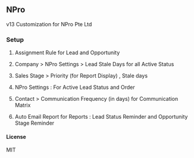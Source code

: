 ## NPro
v13
Customization for NPro Pte Ltd
### Setup

1. Assignment Rule for Lead and Opportunity

2. Company > NPro Settings > Lead Stale Days for all Active Status

3. Sales Stage > Priority (for Report Display) , Stale days 

4. NPro Settings : For Active Lead Status and Order 

5. Contact > Communication Frequency (in days) for Communication Matrix

6. Auto Email Report for Reports :  Lead Status Reminder and Opportunity Stage Reminder

#### License

MIT
